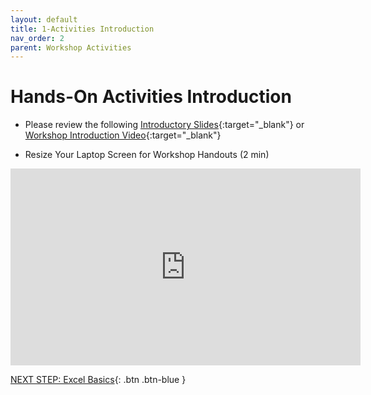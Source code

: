 ```yaml
---
layout: default
title: 1-Activities Introduction
nav_order: 2
parent: Workshop Activities
---
```

# Hands-On Activities Introduction

- Please review the following [Introductory Slides](https://docs.google.com/presentation/d/1hjgyXWqlEb3NijemjMQwqBDszmIAMjI3TJn58lE0Mm8/edit#slide=id.g7d261d3503_1_0){:target="_blank"} or [Workshop Introduction Video](https://www.youtube.com/watch?v=0LHKWZ18UEc){:target="_blank"}


- Resize Your Laptop Screen for Workshop Handouts (2 min)
<iframe width="560" height="315" src="https://www.youtube.com/embed/Igk5hZUfzN0" title="YouTube video player" frameborder="0" allow="accelerometer; autoplay; clipboard-write; encrypted-media; gyroscope; picture-in-picture" allowfullscreen></iframe>

[NEXT STEP: Excel Basics](basics-data-cleaning.html){: .btn .btn-blue }

